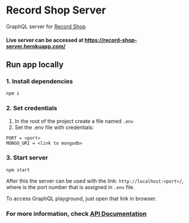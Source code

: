 # Record Shop Server

GraphQL server for [Record Shop](https://github.com/plaskevich/record-shop)

#### Live server can be accessed at https://record-shop-server.herokuapp.com/
## Run app locally
### 1. Install dependencies
`npm i`
### 2. Set credentials
1. In the root of the project create a file named `.env`
2. Set the .env file with credentials:
```
PORT = <port>
MONGO_URI = <link to mongodb>
```
### 3. Start server
`npm start`

After this the server can be used with the link: `http://localhost:<port>/`,
where <port> is the port number that is assigned in `.env` file.

To access GraphQL playground, just open that link in browser.

### For more information, check [API Documentation](https://record-shop.stoplight.io)
